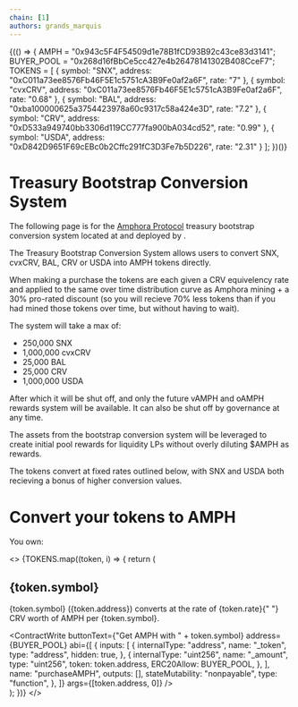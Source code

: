 ```yaml
---
chain: [1]
authors: grands_marquis
---
```


<div class="p-10">
{(() => {
    AMPH = "0x943c5F4F54509d1e78B1fCD93B92c43ce83d3141";
    BUYER_POOL = "0x268d16fBbCe5cc427e4b26478141302B408CceF7";
    TOKENS = [
      {
        symbol: "SNX",
        address: "0xC011a73ee8576Fb46F5E1c5751cA3B9Fe0af2a6F",
        rate: "7"
      },
      {
        symbol: "cvxCRV",
        address: "0xC011a73ee8576Fb46F5E1c5751cA3B9Fe0af2a6F",
        rate: "0.68"
      },
      {
        symbol: "BAL",
        address: "0xba100000625a3754423978a60c9317c58a424e3D",
        rate: "7.2"
      },
      {
        symbol: "CRV",
        address: "0xD533a949740bb3306d119CC777fa900bA034cd52",
        rate: "0.99"
      },
      {
        symbol: "USDA",
        address: "0xD842D9651F69cEBc0b2Cffc291fC3D3Fe7b5D226",
        rate: "2.31"
      }
    ];
})()}

<h1>Treasury Bootstrap Conversion System</h1>

The following page is for the <a href="https://amphorafinance.com/" target="_blank" >Amphora Protocol</a> treasury bootstrap conversion system located at <AddressDisplay address="0x268d16fBbCe5cc427e4b26478141302B408CceF7"/> and deployed by <AddressDisplay address="0xe35aadB1C84D9804dAaC0aE6e5433E1890B10A33" />.

The Treasury Bootstrap Conversion System allows users to convert SNX, cvxCRV, BAL, CRV or USDA into AMPH tokens directly.

When making a purchase the tokens are each given a CRV equivelency rate and applied to the same over time distribution curve as Amphora mining + a 30% pro-rated discount (so you will recieve 70% less tokens than if you had mined those tokens over time, but without having to wait).

The system will take a max of:

- 250,000 SNX<br />
- 1,000,000 cvxCRV<br />
- 25,000 BAL<br />
- 25,000 CRV<br />
- 1,000,000 USDA<br />

After which it will be shut off, and only the future vAMPH and oAMPH rewards system will be available. It can also be shut off by governance at any time.

The assets from the bootstrap conversion system will be leveraged to create initial pool rewards for liquidity LPs without overly diluting $AMPH as rewards.

The tokens convert at fixed rates outlined below, with SNX and USDA both recieving a bonus of higher conversion values.

<h1>Convert your tokens to AMPH</h1>

You own: <TokenBalance token={TOKEN} address={userAddress} />

<>
  {TOKENS.map((token, i) => {
    return (
      <div>
        <h2> {token.symbol} </h2>
        <p>
          {token.symbol} ({token.address}) converts at the rate of {token.rate}{" "}
          CRV worth of AMPH per {token.symbol}.
        </p>
        <ContractWrite
          buttonText={"Get AMPH with " + token.symbol}
          address={BUYER_POOL}
          abi={[
            {
              inputs: [
                {
                  internalType: "address",
                  name: "_token",
                  type: "address",
                  hidden: true,
                },
                {
                  internalType: "uint256",
                  name: "_amount",
                  type: "uint256",
                  token: token.address,
                  ERC20Allow: BUYER_POOL,
                },
              ],
              name: "purchaseAMPH",
              outputs: [],
              stateMutability: "nonpayable",
              type: "function",
            },
          ]}
          args={[token.address, 0]}
        />
      </div>
    );
  })}
</>

</div>
